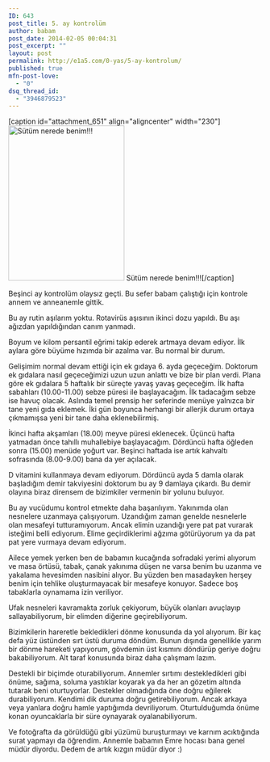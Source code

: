 ```yaml
---
ID: 643
post_title: 5. ay kontrolüm
author: babam
post_date: 2014-02-05 00:04:31
post_excerpt: ""
layout: post
permalink: http://e1a5.com/0-yas/5-ay-kontrolum/
published: true
mfn-post-love:
  - "0"
dsq_thread_id:
  - "3946879523"
---
```

[caption id="attachment_651" align="aligncenter" width="230"]<a href="http://e1a5.com/wp-content/uploads/2014/03/sutum_nerede.jpg"><img class="   wp-image-651" src="http://e1a5.com/wp-content/uploads/2014/03/sutum_nerede.jpg" alt="Sütüm nerede benim!!!" width="230" height="307" /></a> Sütüm nerede benim!!![/caption]

Beşinci ay kontrolüm olaysız geçti. Bu sefer babam çalıştığı için kontrole annem ve anneanemle gittik.

Bu ay rutin aşılarım yoktu. Rotavirüs aşısının ikinci dozu yapıldı. Bu aşı ağızdan yapıldığından canım yanmadı.

Boyum ve kilom persantil eğrimi takip ederek artmaya devam ediyor. İlk aylara göre büyüme hızımda bir azalma var. Bu normal bir durum.

Gelişimim normal devam ettiği için ek gıdaya 6. ayda geçeceğim. Doktorum ek gıdalara nasıl geçeceğimizi uzun uzun anlattı ve bize bir plan verdi. Plana göre ek gıdalara 5 haftalık bir süreçte yavaş yavaş geçeceğim. İlk hafta sabahları (10.00-11.00) sebze püresi ile başlayacağım. İlk tadacağım sebze ise havuç olacak. Aslında temel prensip her seferinde menüye yalnızca bir tane yeni gıda eklemek. İki gün boyunca herhangi bir allerjik durum ortaya çıkmamışsa yeni bir tane daha eklenebilirmiş.

İkinci hafta akşamları (18.00) meyve püresi eklenecek. Üçüncü hafta yatmadan önce tahıllı muhallebiye başlayacağım. Dördüncü hafta öğleden sonra (15.00) menüde yoğurt var. Beşinci haftada ise artık kahvaltı sofrasında (8.00-9.00) bana da yer açılacak.

D vitamini kullanmaya devam ediyorum. Dördüncü ayda 5 damla olarak başladığım demir takviyesini doktorum bu ay 9 damlaya çıkardı. Bu demir olayına biraz dirensem de bizimkiler vermenin bir yolunu buluyor.

Bu ay vucüdumu kontrol etmekte daha başarılıyım. Yakınımda olan nesnelere uzanmaya çalışıyorum. Uzandığım zaman genelde nesnelerle olan mesafeyi tutturamıyorum. Ancak elimin uzandığı yere pat pat vurarak isteğimi belli ediyorum. Elime geçirdiklerimi ağzıma götürüyorum ya da pat pat yere vurmaya devam ediyorum.

Ailece yemek yerken ben de babamın kucağında sofradaki yerimi alıyorum ve masa örtüsü, tabak, çanak yakınıma düşen ne varsa benim bu uzanma ve yakalama hevesimden nasibini alıyor. Bu yüzden ben masadayken herşey benim için tehlike oluşturmayacak bir mesafeye konuyor. Sadece boş tabaklarla oynamama izin veriliyor.

Ufak nesneleri kavramakta zorluk çekiyorum, büyük olanları avuçlayıp sallayabiliyorum, bir elimden diğerine geçirebiliyorum.

Bizimkilerin hareretle bekledikleri dönme konusunda da yol alıyorum. Bir kaç defa yüz üstünden sırt üstü duruma döndüm. Bunun dışında genellikle yarım bir dönme hareketi yapıyorum, gövdemin üst kısmını döndürüp geriye doğru bakabiliyorum. Alt taraf konusunda biraz daha çalışmam lazım.

Destekli bir biçimde oturabiliyorum. Annemler sırtımı destekledikleri gibi önüme, sağıma, soluma yastıklar koyarak ya da her an gözetim altında tutarak beni oturtuyorlar. Destekler olmadığında öne doğru eğilerek durabiliyorum. Kendimi dik duruma doğru getirebiliyorum. Ancak arkaya veya yanlara doğru hamle yaptığımda devriliyorum. Oturtulduğumda önüme konan oyuncaklarla bir süre oynayarak oyalanabiliyorum.

Ve fotoğrafta da görüldüğü gibi yüzümü buruşturmayı ve karnım acıktığında surat yapmayı da öğrendim. Annemle babamın Emre hocası bana genel müdür diyordu. Dedem de artık kızgın müdür diyor :)